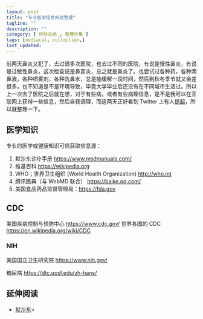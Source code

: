 ```yaml
---
layout: post
title: "专业医学信息网站整理"
tagline: ""
description: ""
category: [ 经验总结 , 整理合集 ]
tags: [mediacal, collection,]
last_updated:
---
```


前两天鼻炎又犯了，去过很多次医院，也去过不同的医院，有说是慢性鼻炎，有说是过敏性鼻炎，这次检查说是鼻窦炎，总之就是鼻炎了。也尝试过各种药，各种滴鼻液，各种喷雾剂，各种洗鼻水，总是能缓解一段时间，然后到秋冬季节就又会差很多。也不知道是不是环境导致，毕竟大学毕业后还没有在不同城市生活过。所以上一次去了医院之后就在想，对于有些病，或者有些病理信息，是不是我可以在互联网上获得一些信息，然后自我调理，而这两天正好看到 Twitter 上有人[提起](https://twitter.com/shajiabiji/status/1202878270896607234)，所以就整理一下。

## 医学知识

专业的医学或健康知识可信获取信息源：

1. 默沙东诊疗手册 https://www.msdmanuals.com/
2. 维基百科 https://wikipedia.org
3. WHO；世界卫生组织 (World Health Organization) http://who.int
4. 腾讯医典（与 WebMD 联合） https://baike.qq.com/
5. 美国食品药品监督管理局：https://fda.gov


## CDC
美国疾病控制与预防中心
https://www.cdc.gov/
世界各国的 CDC  https://en.wikipedia.org/wiki/CDC

### NIH
美国国立卫生研究院
https://www.nih.gov/

糖尿病
https://dtc.ucsf.edu/zh-hans/

## 延伸阅读

- [默沙东](https://zh.wikipedia.org/wiki/%E9%BB%98%E5%85%8B%E8%97%A5%E5%BB%A0)>
